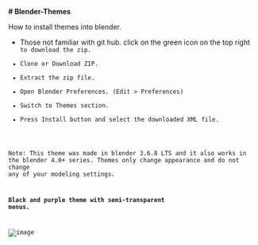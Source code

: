 **# Blender-Themes**

How to install themes into blender. 
- Those not familiar with git hub. click on the green icon on the top right <Code> to download the zip. 
- Clone or Download ZIP.
- Extract the zip file. 
- Open Blender Preferences. (Edit > Preferences)
- Switch to Themes section.
- Press Install button and select the downloaded XML file.

Note: This theme was made in blender 3.6.8 LTS and it also works in the blender 4.0+ series. Themes only change appearance and do not change any of your modeling settings. 

**Black and purple theme with semi-transparent menus.** 

![image](https://github.com/RasoftDS/Blender-Themes/assets/7978358/26b19c2c-4460-4f03-8ce5-3b14f71e35bf)

